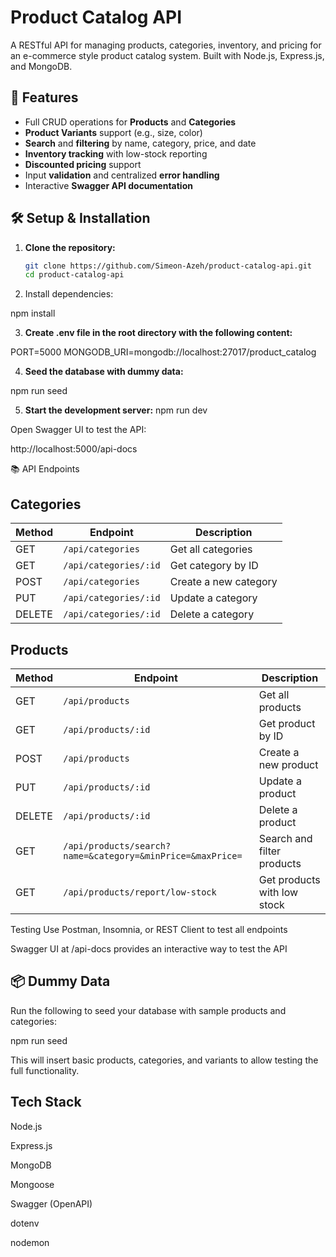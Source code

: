 # Product Catalog API

A RESTful API for managing products, categories, inventory, and pricing for an e-commerce style product catalog system. Built with Node.js, Express.js, and MongoDB.

## 🚀 Features

- Full CRUD operations for **Products** and **Categories**
- **Product Variants** support (e.g., size, color)
- **Search** and **filtering** by name, category, price, and date
- **Inventory tracking** with low-stock reporting
- **Discounted pricing** support
- Input **validation** and centralized **error handling**
- Interactive **Swagger API documentation**



## 🛠️ Setup & Installation

1. **Clone the repository:**

   ```bash
   git clone https://github.com/Simeon-Azeh/product-catalog-api.git
   cd product-catalog-api


2. Install dependencies:

npm install

3. **Create .env file in the root directory with the following content:**

PORT=5000
MONGODB_URI=mongodb://localhost:27017/product_catalog

4. **Seed the database with dummy data:**

npm run seed

5. **Start the development server:**
npm run dev


Open Swagger UI to test the API:

http://localhost:5000/api-docs





📚 API Endpoints

## Categories

| Method | Endpoint              | Description           |
| ------ | --------------------- | --------------------- |
| GET    | `/api/categories`     | Get all categories    |
| GET    | `/api/categories/:id` | Get category by ID    |
| POST   | `/api/categories`     | Create a new category |
| PUT    | `/api/categories/:id` | Update a category     |
| DELETE | `/api/categories/:id` | Delete a category     |

## Products

| Method | Endpoint                                                   | Description                 |
| ------ | ---------------------------------------------------------- | --------------------------- |
| GET    | `/api/products`                                            | Get all products            |
| GET    | `/api/products/:id`                                        | Get product by ID           |
| POST   | `/api/products`                                            | Create a new product        |
| PUT    | `/api/products/:id`                                        | Update a product            |
| DELETE | `/api/products/:id`                                        | Delete a product            |
| GET    | `/api/products/search?name=&category=&minPrice=&maxPrice=` | Search and filter products  |
| GET    | `/api/products/report/low-stock`                           | Get products with low stock |

Testing
Use Postman, Insomnia, or REST Client to test all endpoints

Swagger UI at /api-docs provides an interactive way to test the API



## 📦 Dummy Data
Run the following to seed your database with sample products and categories:


npm run seed


This will insert basic products, categories, and variants to allow testing the full functionality.

## Tech Stack
Node.js

Express.js

MongoDB

Mongoose

Swagger (OpenAPI)

dotenv

nodemon

